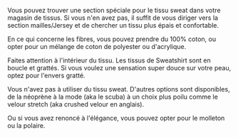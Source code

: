 Vous pouvez trouver une section spéciale pour le tissu sweat dans votre magasin de tissus. Si vous n'en avez pas, il suffit de vous diriger vers la section mailles/Jersey et de chercher un tissu plus épais et confortable.

En ce qui concerne les fibres, vous pouvez prendre du 100% coton, ou opter pour un mélange de coton de polyester ou d'acrylique.

Faites attention à l'intérieur du tissu. Les tissus de Sweatshirt sont en boucle et grattés. Si vous voulez une sensation super douce sur votre peau, optez pour l'envers gratté.

<Note>

Vous n'avez pas à utiliser du tissu sweat. D'autres options sont disponibles, de la néoprène à la mode (aka le scuba) à un choix plus poilu comme le velour stretch (aka crushed velour en anglais).
 
Ou si vous avez renoncé à l'élégance, vous pouvez opter pour le molleton ou la polaire.

</Note>


